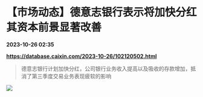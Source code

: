# 【市场动态】德意志银行表示将加快分红 其资本前景显著改善

**2023-10-26 02:35**

**https://database.caixin.com/2023-10-26/102120502.html**

> 德意志银行计划加快分红，公司银行业务收入提高以及吸收的存款增加，抵消了第三季度交易业务表现疲软的影响

  

[![](https://img.caixin.com/2017-01-05/1483608654174315_840_560.jpg)](https://img.caixin.com//2017-01-05/1483608654174315_480_320.jpg)